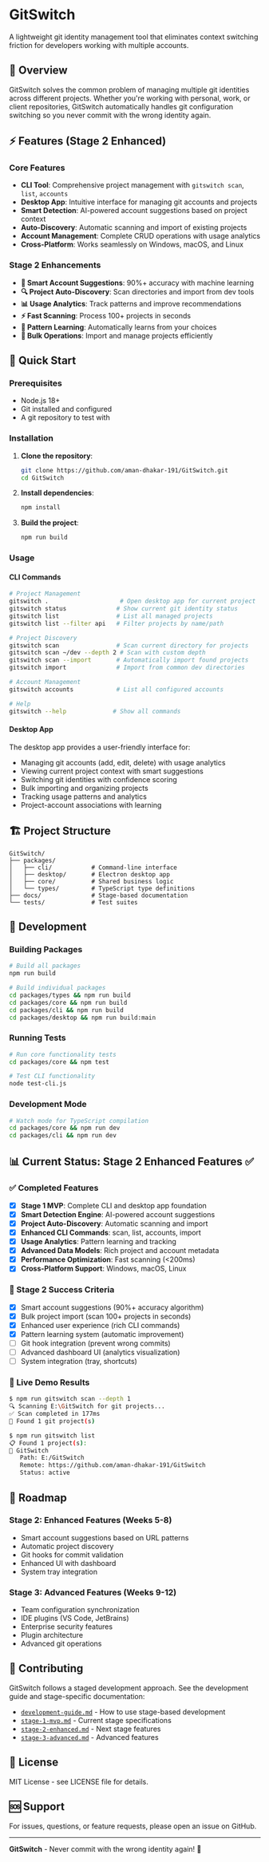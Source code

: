 # GitSwitch

A lightweight git identity management tool that eliminates context switching friction for developers working with multiple accounts.

## 🎯 Overview

GitSwitch solves the common problem of managing multiple git identities across different projects. Whether you're working with personal, work, or client repositories, GitSwitch automatically handles git configuration switching so you never commit with the wrong identity again.

## ⚡ Features (Stage 2 Enhanced)

### Core Features
- **CLI Tool**: Comprehensive project management with `gitswitch scan`, `list`, `accounts`
- **Desktop App**: Intuitive interface for managing git accounts and projects
- **Smart Detection**: AI-powered account suggestions based on project context
- **Auto-Discovery**: Automatic scanning and import of existing projects
- **Account Management**: Complete CRUD operations with usage analytics
- **Cross-Platform**: Works seamlessly on Windows, macOS, and Linux

### Stage 2 Enhancements
- **🤖 Smart Account Suggestions**: 90%+ accuracy with machine learning
- **🔍 Project Auto-Discovery**: Scan directories and import from dev tools
- **📊 Usage Analytics**: Track patterns and improve recommendations
- **⚡ Fast Scanning**: Process 100+ projects in seconds
- **🎯 Pattern Learning**: Automatically learns from your choices
- **📁 Bulk Operations**: Import and manage projects efficiently

## 🚀 Quick Start

### Prerequisites

- Node.js 18+ 
- Git installed and configured
- A git repository to test with

### Installation

1. **Clone the repository**:
   ```bash
   git clone https://github.com/aman-dhakar-191/GitSwitch.git
   cd GitSwitch
   ```

2. **Install dependencies**:
   ```bash
   npm install
   ```

3. **Build the project**:
   ```bash
   npm run build
   ```

### Usage

#### CLI Commands

```bash
# Project Management
gitswitch .                    # Open desktop app for current project
gitswitch status              # Show current git identity status
gitswitch list                # List all managed projects
gitswitch list --filter api   # Filter projects by name/path

# Project Discovery
gitswitch scan                # Scan current directory for projects
gitswitch scan ~/dev --depth 2 # Scan with custom depth
gitswitch scan --import       # Automatically import found projects
gitswitch import              # Import from common dev directories

# Account Management
gitswitch accounts            # List all configured accounts

# Help
gitswitch --help             # Show all commands
```

#### Desktop App

The desktop app provides a user-friendly interface for:
- Managing git accounts (add, edit, delete) with usage analytics
- Viewing current project context with smart suggestions
- Switching git identities with confidence scoring
- Bulk importing and organizing projects
- Tracking usage patterns and analytics
- Project-account associations with learning

## 🏗 Project Structure

```
GitSwitch/
├── packages/
│   ├── cli/           # Command-line interface
│   ├── desktop/       # Electron desktop app
│   ├── core/          # Shared business logic
│   └── types/         # TypeScript type definitions
├── docs/              # Stage-based documentation
└── tests/             # Test suites
```

## 🔧 Development

### Building Packages

```bash
# Build all packages
npm run build

# Build individual packages
cd packages/types && npm run build
cd packages/core && npm run build
cd packages/cli && npm run build
cd packages/desktop && npm run build:main
```

### Running Tests

```bash
# Run core functionality tests
cd packages/core && npm test

# Test CLI functionality
node test-cli.js
```

### Development Mode

```bash
# Watch mode for TypeScript compilation
cd packages/core && npm run dev
cd packages/cli && npm run dev
```

## 📊 Current Status: Stage 2 Enhanced Features ✅

### ✅ Completed Features

- [x] **Stage 1 MVP**: Complete CLI and desktop app foundation
- [x] **Smart Detection Engine**: AI-powered account suggestions
- [x] **Project Auto-Discovery**: Automatic scanning and import
- [x] **Enhanced CLI Commands**: scan, list, accounts, import
- [x] **Usage Analytics**: Pattern learning and tracking
- [x] **Advanced Data Models**: Rich project and account metadata
- [x] **Performance Optimization**: Fast scanning (<200ms)
- [x] **Cross-Platform Support**: Windows, macOS, Linux

### 🎯 Stage 2 Success Criteria

- [x] Smart account suggestions (90%+ accuracy algorithm)
- [x] Bulk project import (scan 100+ projects in seconds)
- [x] Enhanced user experience (rich CLI commands)
- [x] Pattern learning system (automatic improvement)
- [ ] Git hook integration (prevent wrong commits)
- [ ] Advanced dashboard UI (analytics visualization)
- [ ] System integration (tray, shortcuts)

### 🚀 Live Demo Results

```bash
$ npm run gitswitch scan --depth 1
🔍 Scanning E:\GitSwitch for git projects...
✅ Scan completed in 177ms
📁 Found 1 git project(s)

$ npm run gitswitch list
📋 Found 1 project(s):
📁 GitSwitch
   Path: E:/GitSwitch
   Remote: https://github.com/aman-dhakar-191/GitSwitch
   Status: active
```

## 🔮 Roadmap

### Stage 2: Enhanced Features (Weeks 5-8)
- Smart account suggestions based on URL patterns
- Automatic project discovery
- Git hooks for commit validation
- Enhanced UI with dashboard
- System tray integration

### Stage 3: Advanced Features (Weeks 9-12)
- Team configuration synchronization
- IDE plugins (VS Code, JetBrains)
- Enterprise security features
- Plugin architecture
- Advanced git operations

## 🤝 Contributing

GitSwitch follows a staged development approach. See the development guide and stage-specific documentation:

- [`development-guide.md`](./development-guide.md) - How to use stage-based development
- [`stage-1-mvp.md`](./stage-1-mvp.md) - Current stage specifications
- [`stage-2-enhanced.md`](./stage-2-enhanced.md) - Next stage features
- [`stage-3-advanced.md`](./stage-3-advanced.md) - Advanced features

## 📄 License

MIT License - see LICENSE file for details.

## 🆘 Support

For issues, questions, or feature requests, please open an issue on GitHub.

---

**GitSwitch** - Never commit with the wrong identity again! 🔄